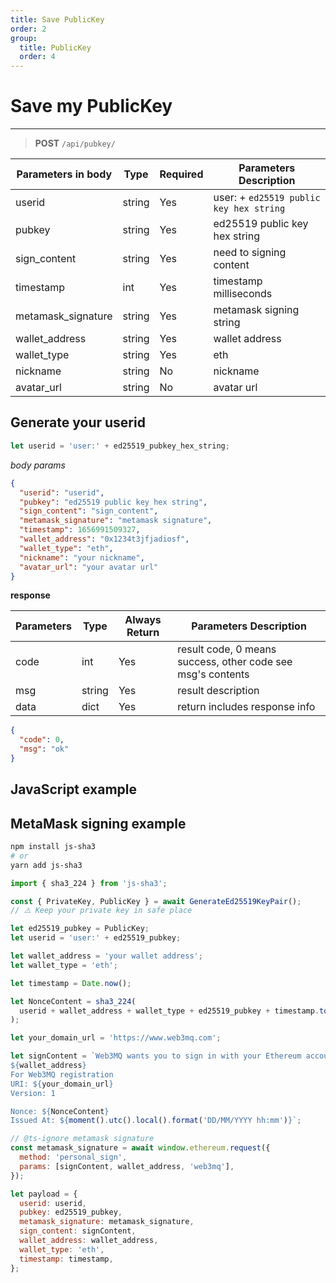 ```yaml
---
title: Save PublicKey
order: 2
group:
  title: PublicKey
  order: 4
---
```


# Save my PublicKey

---

> **POST** `/api/pubkey/`

| Parameters in body | Type   | Required | Parameters Description                  |
| ------------------ | ------ | -------- | --------------------------------------- |
| userid             | string | Yes      | user: + `ed25519 public key hex string` |
| pubkey             | string | Yes      | ed25519 public key hex string           |
| sign_content       | string | Yes      | need to signing content                 |
| timestamp          | int    | Yes      | timestamp milliseconds                  |
| metamask_signature | string | Yes      | metamask signing string                 |
| wallet_address     | string | Yes      | wallet address                          |
| wallet_type        | string | Yes      | eth                                     |
| nickname           | string | No       | nickname                                |
| avatar_url         | string | No       | avatar url                              |

## Generate your userid

```ts
let userid = 'user:' + ed25519_pubkey_hex_string;
```

_body params_

```json
{
  "userid": "userid",
  "pubkey": "ed25519 public key hex string",
  "sign_content": "sign_content",
  "metamask_signature": "metamask signature",
  "timestamp": 1656991509327,
  "wallet_address": "0x1234t3jfjadiosf",
  "wallet_type": "eth",
  "nickname": "your nickname",
  "avatar_url": "your avatar url"
}
```

**response**

| Parameters | Type   | Always Return | Parameters Description                                      |
| ---------- | ------ | ------------- | ----------------------------------------------------------- |
| code       | int    | Yes           | result code, 0 means success, other code see msg's contents |
| msg        | string | Yes           | result description                                          |
| data       | dict   | Yes           | return includes response info                               |

```json
{
  "code": 0,
  "msg": "ok"
}
```

## JavaScript example


## MetaMask signing example

```bash
npm install js-sha3
# or
yarn add js-sha3
```

```js
import { sha3_224 } from 'js-sha3';

const { PrivateKey, PublicKey } = await GenerateEd25519KeyPair();
// ⚠️ Keep your private key in safe place

let ed25519_pubkey = PublicKey;
let userid = 'user:' + ed25519_pubkey;

let wallet_address = 'your wallet address';
let wallet_type = 'eth';

let timestamp = Date.now();

let NonceContent = sha3_224(
  userid + wallet_address + wallet_type + ed25519_pubkey + timestamp.toString(),
);

let your_domain_url = 'https://www.web3mq.com';

let signContent = `Web3MQ wants you to sign in with your Ethereum account:
${wallet_address}
For Web3MQ registration
URI: ${your_domain_url}
Version: 1

Nonce: ${NonceContent}
Issued At: ${moment().utc().local().format('DD/MM/YYYY hh:mm')}`;

// @ts-ignore metamask signature
const metamask_signature = await window.ethereum.request({
  method: 'personal_sign',
  params: [signContent, wallet_address, 'web3mq'],
});

let payload = {
  userid: userid,
  pubkey: ed25519_pubkey,
  metamask_signature: metamask_signature,
  sign_content: signContent,
  wallet_address: wallet_address,
  wallet_type: 'eth',
  timestamp: timestamp,
};
```
